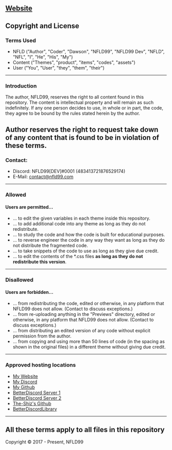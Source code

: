 [Website](https://nfld99.com)
---
## Copyright and License
### Terms Used
- NFLD ("Author", "Coder", "Dawson", "NFLD99", "NFLD99 Dev", "NFLD", "NFL", "I", "He", "His", "My")
- Content ("Themes", "product", "items", "codes", "assets")
- User ("You", "User", "they", "them", "their")
---
### Introduction
The author, NFLD99, reserves the right to all content found in this repository. The content is intellectual property and will remain as such indefinitely. If any one person decides to use, in whole or in part, the code, they agree to be bound by the rules stated herein by the author.

Author reserves the right to request take down of any content that is found to be in violation of these terms.
---
### Contact:
+ Discord: NFLD99[DEV]#0001 (483413721876529174)
+ E-Mail: contact@nfld99.com
---
### Allowed
#### Users are permitted...
- ... to edit the given variables in each theme inside this repository.
- ... to add additional code into any theme as long as they do not redistribute.
- ... to study the code and how the code is built for educational purposes.
- ... to reverse engineer the code in any way they want as long as they do not distribute the fragmented code.
- ... to take snippets of the code to use as long as they give due credit.
- ... to edit the contents of the *.css files **as long as they do not redistribute this version**.
---
### Disallowed
#### Users are forbidden...
- ... from redistributing the code, edited or otherwise, in any platform that NFLD99 does not allow. (Contact to discuss exceptions.)
- ... from re-uploading anything in the "Previews" directory, edited or otherwise, in any platform that NFLD99 does not allow. (Contact to discuss exceptions.)
- ... from distributing an edited version of any code without explicit permission from the author.
- ... from copying and using more than 50 lines of code (in the spacing as shown in the original files) in a different theme without giving due credit.
---
### Approved hosting locations
- [My Website](https://nfld99.com/)  
- [My Discord](https://nfld99.com/discord)  
- [My Github](https://nfld99.com/github)  
- [BetterDiscord Server 1](https://nfld99.com/BD1)  
- [BetterDiscord Server 2](https://nfld99.com/BD2)  
- [The-Shiz's Github](https://github.com/The-Shiz)  
- [BetterDiscordLibrary](https://betterdiscordlibrary.com/developers/NFLD99)  
---
**All these terms apply to all files in this repository**
---
Copyright © 2017 - Present, NFLD99
